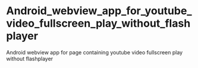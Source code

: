 Android_webview_app_for_youtube_video_fullscreen_play_without_flashplayer
=========================================================================

Android webview app for page containing youtube video fullscreen play without flashplayer
